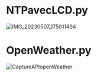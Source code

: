 #  NTPavecLCD.py


![IMG_20230507_175011494](https://user-images.githubusercontent.com/125506518/236701722-9a30e8fa-9ca9-4d1b-a11c-99e687bb0ecd.jpg)


# OpenWeather.py

![CaptureAPIopenWeather](https://user-images.githubusercontent.com/125506518/236701757-d3ea8d95-0ef6-48ba-b5c0-bc48fd6ab46c.JPG)



